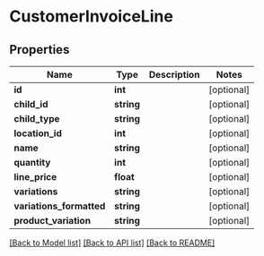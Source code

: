 # CustomerInvoiceLine

## Properties
Name | Type | Description | Notes
------------ | ------------- | ------------- | -------------
**id** | **int** |  | [optional] 
**child_id** | **string** |  | [optional] 
**child_type** | **string** |  | [optional] 
**location_id** | **int** |  | [optional] 
**name** | **string** |  | [optional] 
**quantity** | **int** |  | [optional] 
**line_price** | **float** |  | [optional] 
**variations** | **string** |  | [optional] 
**variations_formatted** | **string** |  | [optional] 
**product_variation** | **string** |  | [optional] 

[[Back to Model list]](../README.md#documentation-for-models) [[Back to API list]](../README.md#documentation-for-api-endpoints) [[Back to README]](../README.md)


